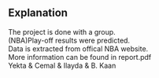 ## Explanation
The project is done with a group. \
(NBA)Play-off results were predicted.\
Data is extracted from offical NBA website. \
More information can be found in report.pdf \
Yekta & Cemal & Ilayda & B. Kaan
